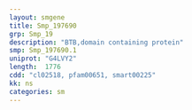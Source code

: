 ```yaml
---
layout: smgene
title: Smp_197690
grp: Smp_19
description: "BTB,domain containing protein"
smp: Smp_197690.1
uniprot: "G4LVY2"
length:  1776
cdd: "cl02518, pfam00651, smart00225"
kk: ns
categories: sm
---
```

